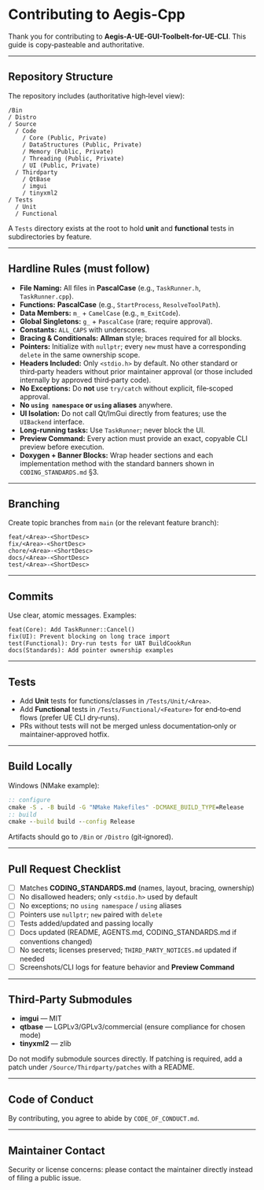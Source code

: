 # Contributing to Aegis-Cpp

Thank you for contributing to **Aegis-A-UE-GUI-Toolbelt-for-UE-CLI**. This guide is copy‑pasteable and authoritative.

---

## Repository Structure

The repository includes (authoritative high‑level view):

```
/Bin
/ Distro
/ Source
  / Code
    / Core (Public, Private)
    / DataStructures (Public, Private)
    / Memory (Public, Private)
    / Threading (Public, Private)
    / UI (Public, Private)
  / Thirdparty
    / QtBase
    / imgui
    / tinyxml2
/ Tests
  / Unit
  / Functional
```

A `Tests` directory exists at the root to hold **unit** and **functional** tests in subdirectories by feature.

---

## Hardline Rules (must follow)

- **File Naming:** All files in **PascalCase** (e.g., `TaskRunner.h`, `TaskRunner.cpp`).
- **Functions:** **PascalCase** (e.g., `StartProcess`, `ResolveToolPath`).  
- **Data Members:** `m_` + `CamelCase` (e.g., `m_ExitCode`).  
- **Global Singletons:** `g_` + `PascalCase` (rare; require approval).  
- **Constants:** `ALL_CAPS` with underscores.
- **Bracing & Conditionals:** **Allman** style; braces required for all blocks.
- **Pointers:** Initialize with `nullptr`; every `new` must have a corresponding `delete` in the same ownership scope.
- **Headers Included:** Only `<stdio.h>` by default. No other standard or third‑party headers without prior maintainer approval (or those included internally by approved third‑party code).
- **No Exceptions:** Do **not** use `try/catch` without explicit, file‑scoped approval.
- **No `using namespace` or `using` aliases** anywhere.
- **UI Isolation:** Do not call Qt/ImGui directly from features; use the `UIBackend` interface.
- **Long‑running tasks:** Use `TaskRunner`; never block the UI.
- **Preview Command:** Every action must provide an exact, copyable CLI preview before execution.
- **Doxygen + Banner Blocks:** Wrap header sections and each implementation method with the standard banners shown in `CODING_STANDARDS.md` §3.

---

## Branching

Create topic branches from `main` (or the relevant feature branch):

```
feat/<Area>-<ShortDesc>
fix/<Area>-<ShortDesc>
chore/<Area>-<ShortDesc>
docs/<Area>-<ShortDesc>
test/<Area>-<ShortDesc>
```

---

## Commits

Use clear, atomic messages. Examples:

```
feat(Core): Add TaskRunner::Cancel()
fix(UI): Prevent blocking on long trace import
test(Functional): Dry-run tests for UAT BuildCookRun
docs(Standards): Add pointer ownership examples
```

---

## Tests

- Add **Unit** tests for functions/classes in `/Tests/Unit/<Area>`.
- Add **Functional** tests in `/Tests/Functional/<Feature>` for end‑to‑end flows (prefer UE CLI dry‑runs).
- PRs without tests will not be merged unless documentation‑only or maintainer‑approved hotfix.

---

## Build Locally

Windows (NMake example):

```bat
:: configure
cmake -S . -B build -G "NMake Makefiles" -DCMAKE_BUILD_TYPE=Release
:: build
cmake --build build --config Release
```

Artifacts should go to `/Bin` or `/Distro` (git‑ignored).

---

## Pull Request Checklist

- [ ] Matches **CODING_STANDARDS.md** (names, layout, bracing, ownership)
- [ ] No disallowed headers; only `<stdio.h>` used by default
- [ ] No exceptions; no `using namespace` / `using` aliases
- [ ] Pointers use `nullptr`; `new` paired with `delete`
- [ ] Tests added/updated and passing locally
- [ ] Docs updated (README, AGENTS.md, CODING_STANDARDS.md if conventions changed)
- [ ] No secrets; licenses preserved; `THIRD_PARTY_NOTICES.md` updated if needed
- [ ] Screenshots/CLI logs for feature behavior and **Preview Command**

---

## Third‑Party Submodules

- **imgui** — MIT
- **qtbase** — LGPLv3/GPLv3/commercial (ensure compliance for chosen mode)
- **tinyxml2** — zlib

Do not modify submodule sources directly. If patching is required, add a patch under `/Source/Thirdparty/patches` with a README.

---

## Code of Conduct

By contributing, you agree to abide by `CODE_OF_CONDUCT.md`.

---

## Maintainer Contact

Security or license concerns: please contact the maintainer directly instead of filing a public issue.
